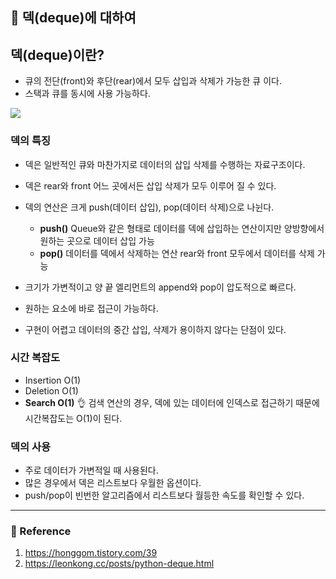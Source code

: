 ## 🌈 덱(deque)에 대하여


## 덱(deque)이란?
- 큐의 전단(front)와 후단(rear)에서 모두 삽입과 삭제가 가능한 큐 이다. 
- 스택과 큐를 동시에 사용 가능하다. 

![](https://images.velog.io/images/lck0827/post/a77beebc-dad6-4ca6-9e20-136f09b60922/image.png)

### 덱의 특징
- 덱은 일반적인 큐와 마찬가지로 데이터의 삽입 삭제를 수행하는 자료구조이다.
- 덱은 rear와 front 어느 곳에서든 삽입 삭제가 모두 이루어 질 수 있다.

- 덱의 연산은 크게 push(데이터 삽입), pop(데이터 삭제)으로 나뉜다.
  - **push()**
Queue와 같은 형태로 데이터를 덱에 삽입하는 연산이지만 양방향에서 원하는 곳으로 데이터 삽입 가능
  - **pop()**
데이터를 덱에서 삭제하는 연산
rear와 front 모두에서 데이터를 삭제 가능
- 크기가 가변적이고 양 끝 엘리먼트의 append와 pop이 압도적으로 빠르다.
- 원하는 요소에 바로 접근이 가능하다.
- 구현이 어렵고 데이터의 중간 삽입, 삭제가 용이하지 않다는 단점이 있다.

### 시간 복잡도
- Insertion O(1)
- Deletion O(1)
- **Search O(1)**
👌 검색 연산의 경우, 덱에 있는 데이터에 인덱스로 접근하기 때문에 시간복잡도는 O(1)이 된다.

### 덱의 사용
- 주로 데이터가 가변적일 때 사용된다. 
- 많은 경우에서 덱은 리스트보다 우월한 옵션이다.
- push/pop이 빈번한 알고리즘에서 리스트보다 월등한 속도를 확인할 수 있다. 

---

### 📝 Reference
1. https://honggom.tistory.com/39
2. https://leonkong.cc/posts/python-deque.html
